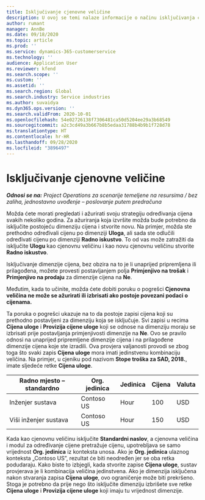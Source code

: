 ```yaml
---
title: Isključivanje cjenovne veličine
description: U ovoj se temi nalaze informacije o načinu isključivanja cjenovnih veličina.
author: rumant
manager: AnnBe
ms.date: 09/18/2020
ms.topic: article
ms.prod: ''
ms.service: dynamics-365-customerservice
ms.technology: ''
audience: Application User
ms.reviewer: kfend
ms.search.scope: ''
ms.custom: ''
ms.assetid: ''
ms.search.region: Global
ms.search.industry: Service industries
ms.author: suvaidya
ms.dyn365.ops.version: ''
ms.search.validFrom: 2020-10-01
ms.openlocfilehash: 54e02726138f7306481ca50d5204ee29a3b68549
ms.sourcegitcommit: a2c3cd49a3b667b8b5edaa31788b4b9b1f728d78
ms.translationtype: HT
ms.contentlocale: hr-HR
ms.lasthandoff: 09/28/2020
ms.locfileid: "3896497"
---
```

# <a name="turning-off-a-pricing-dimension"></a>Isključivanje cjenovne veličine

_**Odnosi se na:** Project Operations za scenarije temeljene na resursima / bez zaliha, jednostavno uvođenje – poslovanje putem predračuna_

Možda ćete morati pregledati i ažurirati svoju strategiju određivanja cijena svakih nekoliko godina. Za ažuriranja koja izvršite možda bude potrebno da isključite postojeću dimenziju cijena i stvorite novu. Na primjer, možda ste prethodno određivali cijenu po dimenziji **Uloga**, ali sada ste odlučili određivati cijenu po dimenziji **Radno iskustvo**. To od vas može zatražiti da isključite **Ulogu** kao cjenovnu veličinu i kao novu cjenovnu veličinu stvorite **Radno iskustvo**. 

Isključivanje dimenzije cijena, bez obzira na to je li unaprijed pripremljena ili prilagođena, možete provesti postavljanjem polja **Primjenjivo na trošak** i **Primjenjivo na prodaju** za dimenzije cijena na **Ne**.

Međutim, kada to učinite, možda ćete dobiti poruku o pogrešci **Cjenovna veličina ne može se ažurirati ili izbrisati ako postoje povezani podaci o cijenama.**

Ta poruka o pogrešci ukazuje na to da postoje zapisi cijena koji su prethodno postavljeni za dimenziju koja se isključuje. Svi zapisi u recima **Cijena uloge** i **Provizija cijene uloge** koji se odnose na dimenziju moraju se izbrisati prije postavljanja primjenjivosti dimenzije na **Ne**. Ovo se pravilo odnosi na unaprijed pripremljene dimenzije cijena i na prilagođene dimenzije cijena koje ste izradili. Ova provjera valjanosti provodi se zbog toga što svaki zapis **Cijena uloge** mora imati jedinstvenu kombinaciju veličina. Na primjer, u cjeniku pod nazivom **Stope troška za SAD, 2018.**, imate sljedeće retke **Cijena uloge**. 

| Radno mjesto – standardno         | Org. jedinica    |Jedinica   |Cijena  |Valuta  |
| -----------------------|-------------|-------|-------|----------|
| Inženjer sustava|Contoso US|Hour| 100|USD|
| Viši inženjer sustava|Contoso US|Hour| 150| USD|


Kada kao cjenovnu veličinu isključite **Standardni naslov**, a cjenovna veličina i modul za određivanje cijene pretražuje cijenu, upotrebljava se samo vrijednost **Org. jedinica** iz konteksta unosa. Ako je **Org. jedinica** ulaznog konteksta „Contoso US”, rezultat će biti neodređen jer se oba retka podudaraju. Kako biste to izbjegli, kada stvorite zapise **Cijena uloge**, sustav provjerava je li kombinacija veličina jedinstvena. Ako je dimenzija isključena nakon stvaranja zapisa **Cijena uloge**, ovo ograničenje može biti prekršeno. Stoga je potrebno da prije nego što isključite dimenziju izbrišete sve retke **Cijena uloge** i **Provizija cijene uloge** koji imaju tu vrijednost dimenzije.
